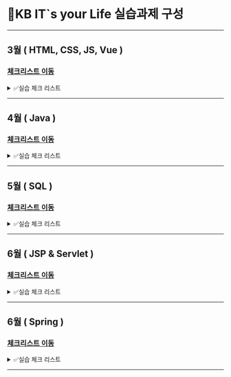 # 📜KB IT`s your Life 실습과제 구성

---

## 3월 ( HTML, CSS, JS, Vue )

### [체크리스트 이동](<https://github.com/Mminjae/Practice/tree/main/3%EC%9B%94%20(%20HTML%2C%20CSS%2C%20JS%2C%20Vue%20)>)

<details>
  <summary>✅실습 체크 리스트</summary>
  # 실습 체크 리스트

> **기본문제는 필수로**, **심화문제는 선택적으로 풀어보는 파트입니다.**  
> 이름 : 맹민재

| 단원                                | 항목                      | 기본 | 심화 | 실습 디렉터리 (기본) | 실습 디렉터리 (심화) |
| ----------------------------------- | ------------------------- | ---- | ---- | -------------------- | -------------------- |
| 01 웹 표준 HTML/CSS/JavaScript      | 01 HTML 기본 태그         | ✅   | ✅   | 01_html(기본)        | 01_html(심화)        |
| "                                   | 02 입력 양식 및 구조 태그 | ✅   | ✅   | 02_html(기본)        | 02_html(심화)        |
| "                                   | 03 CSS 기초, 속성         | ✅   | ✅   | 03_css(기본)         | 03_css(심화)         |
| "                                   | 04 레이아웃, 반응형 웹    | ✅   | ✅   | 04_css(기본)         | 04_css(심화)         |
| "                                   | 05 자바스크립트 기본 문법 | ✅   | ✅   | 05_javascript(기본)  | 05_javascript(심화)  |
| "                                   | 06 문서 객체 모델         | ✅   | ✅   | 06_javascript(기본)  | 06_javascript(심화)  |
| 02 웹 인터페이스 구축을 위한 Vue.js | 01 Node.js 기초           | ✅   | ✅   | 01_node(기본)        | 01_node(심화)        |
| "                                   | 02 파일 관리하기          |      |      | 02_node(기본)        | 02_node(심화)        |
| "                                   | 01 개발환경 구축, ES6     | ✅   | ✅   | 01_vue(기본)         | 01_vue(심화)         |
| "                                   | 02 템플릿, 디렉티브       | ✅   | ✅   | 02_vue(기본)         | 02_vue(심화)         |
| "                                   | 03 Vue 인스턴스, 이벤트   | ✅   | ✅   | 03_vue(기본)         | 03_vue(심화)         |
| "                                   | 04 부트스트랩             | ✅   | ✅   | 04_vue(기본)         | 04_vue(심화)         |
| "                                   | 05 스타일 처리            | ✅   | ✅   | 05_vue(기본)         | 05_vue(심화)         |
| "                                   | 06 단일 파일 컴포넌트     | ✅   | ✅   | 06_vue(기본)         | 06_vue(심화)         |
| "                                   | 07 컴포넌트 심화          | ✅   | ✅   | 07_vue(기본)         | 07_vue(심화)         |
| "                                   | 08 Composition API        | ✅   | ✅   | 08_vue(기본)         | 08_vue(심화)         |
| "                                   | 09 라우팅                 | ✅   | ✅   | 09_vue(기본)         | 09_vue(심화)         |
| "                                   | 10 Axios                  | ✅   | ✅   | 10_vue(기본)         | 10_vue(심화)         |
| "                                   | 11 라우트와 Axios 연동    | ✅   | ✅   | 11_vue(기본)         | 11_vue(심화)         |
| "                                   | 12 Pinia 상태 관리        | ✅   | ✅   | 12_vue(기본)         | 12_vue(심화)         |

</details>

---

## 4월 ( Java )

### [체크리스트 이동](<https://github.com/Mminjae/Practice/tree/main/4%EC%9B%94%20(%20Java%20)>)

<details>
  <summary>✅실습 체크 리스트</summary>
# 실습 체크 리스트

> **기본문제는 필수로**, **심화문제는 선택적으로 풀어보는 파트입니다.**  
> 이름 : 맹민재

| 단원                                  | 항목                                 | 기본 | 심화 | 실습 디렉터리 (기본) | 실습 디렉터리 (심화) |
| ------------------------------------- | ------------------------------------ | ---- | ---- | -------------------- | -------------------- |
| 02 백엔드 개발을 위한 자바 프로그래밍 | 01 개발환경 구축, 변수, 타입, 연산자 | ✅   | ✅   | 01_java(기본)        | 01_java(심화)        |
| "                                     | 02 조건문과 반복문, 참조타입         | ✅   | ✅   | 02_java(기본)        | 02_java(심화)        |
| "                                     | 03 클래스                            | ✅   | ✅   | 03_java(기본)        | 03_java(심화)        |
| "                                     | 04 상속                              | ✅   | ✅   | 04_java(기본)        | 04_java(심화)        |
| "                                     | 05 인터페이스                        | ✅   | ✅   | 05_java(기본)        | 05_java(심화)        |
| "                                     | 06 중첩 객체                         | ✅   |      | 06_java(기본)        | 06_java(심화)        |
| "                                     | 07 예외처리, 라이브러리              | ✅   | ✅   | 07_java(기본)        | 07_java(심화)        |
| "                                     | 08 멀티스레드                        | ✅   | ✅   | 08_java(기본)        | 08_java(심화)        |
| "                                     | 09 제너릭, 컬렉션                    | ✅   | ✅   | 09_java(기본)        | 09_java(심화)        |
| "                                     | 10 컬렉션                            | ✅   | ✅   | 10_java(기본)        | 10_java(심화)        |
| "                                     | 11 람다식                            | ✅   | ✅   | 11_java(기본)        | 11_java(심화)        |
| "                                     | 12 스트림 요소 처리                  | ✅   | ✅   | 12_java(기본)        | 12_java(심화)        |
| "                                     | 13 데이터 입출력                     | ✅   |      | 13_java(기본)        | 13_java(심화)        |

</details>

---

## 5월 ( SQL )

### [체크리스트 이동](<https://github.com/Mminjae/Practice/tree/main/5%EC%9B%94%20(%20SQL%20)>)

<details>
  <summary>✅실습 체크 리스트</summary>
# 실습 체크 리스트

> **기본문제는 필수로**, **심화문제는 선택적으로 풀어보는 파트입니다.**  
> **제출일자 : 5/28 수요일**  
> **이름 : 맹민재**

| 단원                            | 항목                                          | 기본 | 심화 | 실습 디렉터리 (기본) | 실습 디렉터리 (심화) |
| ------------------------------- | --------------------------------------------- | ---- | ---- | -------------------- | -------------------- |
| 01 MySQL 기반 RDBMS 활용과 JDBC | 01 DBMS 개요, 설치, 전체 운영 실습            | ✅   | ✅   | 01_mysql(기본)       | 01_mysql(심화)       |
| "                               | 02 데이터베이스 모델링, MySQL 유틸리티 사용법 | ✅   | ✅   | 02_mysql(기본)       | 02_mysql(심화)       |
| "                               | 03 SQL 기본                                   | ✅   | ✅   | 03_mysql(기본)       | 03_mysql(심화)       |
| "                               | 04 SQL 고급                                   | ✅   | ✅   | 04_mysql(기본)       | 04_mysql(심화)       |
| "                               | 05 테이블, 뷰                                 | ✅   | ✅   | 05_mysql(기본)       | 05_mysql(심화)       |
| "                               | 06 인덱스, 사용자 관리                        | ✅   | ✅   | 06_mysql(기본)       | 06_mysql(심화)       |
| "                               | 07 Java 연동 JDBC 프로그래밍                  | ✅   |      | 07_mysql(기본)       | 07_mysql(심화)       |
| "                               | 08 Java 연동 JDBC 프로그래밍 - Travel         | ✅   |      | 08_mysql(기본)       | 08_mysql(심화)       |
| 02 NoSQL 기반 MongoDB           | 01 MongoDB                                    | ✅   |      | 01_mongo(기본)       | 01_mongo(심화)       |
| "                               | 02 몽고DB Java 연동                           | ✅   |      | 02_mongo(기본)       | 02_mongo(심화)       |

</details>

---

## 6월 ( JSP & Servlet )

### [체크리스트 이동](<https://github.com/Mminjae/Practice/tree/main/6%EC%9B%94%20(%20JSP%20%26%20Servlet%20)>)

<details>
  <summary>✅실습 체크 리스트</summary>
# 실습 체크 리스트

> **기본문제는 필수로**, **심화문제는 선택적으로 풀어보는 파트입니다.**  
> **제출일자 : 6월25일  
> **이름 : 맹민재\*\*

| 단원                                           | 항목                     | 기본 | 심화 |
| ---------------------------------------------- | ------------------------ | ---- | ---- |
| **01 Servlet, JSP, JSTL 기반 서버 프로그래밍** | 01 서블릿 기초           | ✅   |      |
|                                                | 02 JSP의 이해            |      |      |
|                                                | 03 서블릿 심화           |      |      |
|                                                | 04 요청 포워딩, EL, JSTL | ✅   |      |
|                                                | 05 FrontController       |      |      |

</details>

---

## 6월 ( Spring )

### [체크리스트 이동](<https://github.com/Mminjae/Practice/tree/main/6%EC%9B%94%20(Spring)>)

<details>
  <summary>✅실습 체크 리스트</summary>
  # 실습 체크 리스트

> **기본문제는 필수로**, **심화문제는 선택적으로 풀어보는 파트입니다.**  
> **제출일자 : 6월25일  
> **이름 : 맹민재\*\*

| **02 Spring Framework를 활용한 애플리케이션 개발** | 기본 | 심화 |
| -------------------------------------------------- | ---- | ---- |
| 01 Spring 이해                                     | ✅   |      |
| 02-1 Spring MVC                                    | ✅   | ✅   |
| 02-2 Spring MVC                                    | ✅   |      |
| 03 Spring-MyBatis 연동                             | ✅   |      |
| 04 Spring 기본 게시판                              | ✅   | ✅   |
| 05 Spring 기본 게시판, 파일 업로드                 | ✅   |      |
| 06 Rest                                            | ✅   |      |
| 07 OpenAPI                                         |      |      |
| 08 Spring AOP                                      |      |      |
| 09 Spring Security Form 인증                       |      |      |
| 10 Spring Security JWT 인증                        |      |      |
| 11 Spring Security JWT 인증2                       |      |      |

</details>

---
